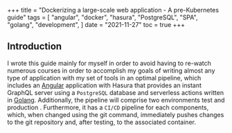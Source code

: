 +++
title = "Dockerizing a large-scale web application - A pre-Kubernetes guide"
tags = [
    "angular",
    "docker",
    "hasura",
    "PostgreSQL",
    "SPA",
    "golang",
    "development",
]
date = "2021-11-27"
toc = true
+++

## Introduction

I wrote this guide mainly for myself in order to avoid having to re-watch numerous courses in order to accomplish my goals of writing almost any type of application with my set of tools in an optimal pipeline, which includes an [Angular](https://angular.io/) application with Hasura that provides an instant GraphQL server using a `PostgreSQL` database and serverless actions written in [Golang](https://go.dev/). Additionally, the pipeline will comprise two environments test and production . Furthermore, it has a `CI/CD` pipeline for each components, which, when changed using the git command, immediately pushes changes to the git repository and, after testing, to the associated container.